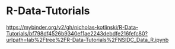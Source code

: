 # R-Data-Tutorials
https://mybinder.org/v2/gh/nicholas-kotlinski/R-Data-Tutorials/bf798df4526b9340ef1ae2243debdfe216fefc80?urlpath=lab%2Ftree%2FR-Data-Tutorials%2FNSIDC_Data_R.ipynb
